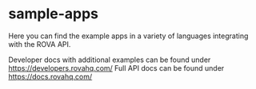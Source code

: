 # sample-apps
Here you can find the example apps in a variety of languages integrating with the ROVA API.

Developer docs with additional examples can be found under https://developers.rovahq.com/
Full API docs can be found under https://docs.rovahq.com/
